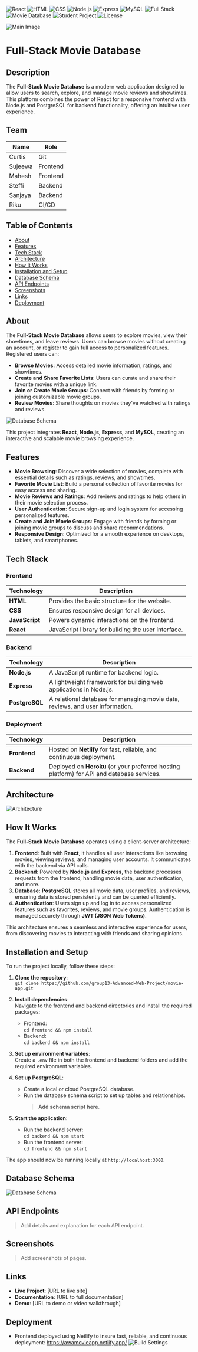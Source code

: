 ![React](https://img.shields.io/badge/Frontend-React-61DAFB)
![HTML](https://img.shields.io/badge/Markup-HTML-E34F26)
![CSS](https://img.shields.io/badge/Styles-CSS-1572B6)
![Node.js](https://img.shields.io/badge/Backend-Node.js-339933)
![Express](https://img.shields.io/badge/Framework-Express-000000)
![MySQL](https://img.shields.io/badge/Database-MySQL-4479A1)
![Full Stack](https://img.shields.io/badge/Full--Stack-Project-28a745)
![Movie Database](https://img.shields.io/badge/Category-Movie%20Database-yellow)
![Student Project](https://img.shields.io/badge/Project-Student%20Assignment-lightgrey)
![License](https://img.shields.io/badge/License-MIT-blue)

![Main Image](docs/assets/readme-main_img.png)

# Full-Stack Movie Database

## Description
The **Full-Stack Movie Database** is a modern web application designed to allow users to search, explore, and manage movie reviews and showtimes. This platform combines the power of React for a responsive frontend with Node.js and PostgreSQL for backend functionality, offering an intuitive user experience.

## Team

| Name      | Role        |
|-----------|-------------|
| Curtis    | Git         |
| Sujeewa   | Frontend    |
| Mahesh    | Frontend    |
| Steffi    | Backend     |
| Sanjaya   | Backend     |
| Riku      | CI/CD       |

## Table of Contents

- [About](#about)
- [Features](#features)
- [Tech Stack](#tech-stack)
- [Architecture](#architecture)
- [How It Works](#how-it-works)
- [Installation and Setup](#installation-and-setup)
- [Database Schema](#database-schema)
- [API Endpoints](#api-endpoints)
- [Screenshots](#screenshots)
- [Links](#links)
- [Deployment](#deployment)

## About



The **Full-Stack Movie Database** allows users to explore movies, view their showtimes, and leave reviews. Users can browse movies without creating an account, or register to gain full access to personalized features. Registered users can:

- **Browse Movies**: Access detailed movie information, ratings, and showtimes.
- **Create and Share Favorite Lists**: Users can curate and share their favorite movies with a unique link.
- **Join or Create Movie Groups**: Connect with friends by forming or joining customizable movie groups.
- **Review Movies**: Share thoughts on movies they've watched with ratings and reviews.

 ![Database Schema](docs/wireframe/0-wireframe_overview.png)

This project integrates **React**, **Node.js**, **Express**, and **MySQL**, creating an interactive and scalable movie browsing experience.

## Features

- **Movie Browsing**: Discover a wide selection of movies, complete with essential details such as ratings, reviews, and showtimes.
- **Favorite Movie List**: Build a personal collection of favorite movies for easy access and sharing.
- **Movie Reviews and Ratings**: Add reviews and ratings to help others in their movie selection process.
- **User Authentication**: Secure sign-up and login system for accessing personalized features.
- **Create and Join Movie Groups**: Engage with friends by forming or joining movie groups to discuss and share recommendations.
- **Responsive Design**: Optimized for a smooth experience on desktops, tablets, and smartphones.

## Tech Stack

### Frontend

| Technology | Description |
|------------|-------------|
| **HTML**   | Provides the basic structure for the website. |
| **CSS**    | Ensures responsive design for all devices. |
| **JavaScript** | Powers dynamic interactions on the frontend. |
| **React**  | JavaScript library for building the user interface. |

### Backend

| Technology | Description |
|------------|-------------|
| **Node.js** | A JavaScript runtime for backend logic. |
| **Express** | A lightweight framework for building web applications in Node.js. |
| **PostgreSQL** | A relational database for managing movie data, reviews, and user information. |

### Deployment

| Technology | Description |
|------------|-------------|
| **Frontend** | Hosted on **Netlify** for fast, reliable, and continuous deployment. |
| **Backend**  | Deployed on **Heroku** (or your preferred hosting platform) for API and database services. |


## Architecture
![Architecture](docs/diagrams/architecture.jpg)

## How It Works



The **Full-Stack Movie Database** operates using a client-server architecture:

1. **Frontend**: Built with **React**, it handles all user interactions like browsing movies, viewing reviews, and managing user accounts. It communicates with the backend via API calls.
2. **Backend**: Powered by **Node.js** and **Express**, the backend processes requests from the frontend, handling movie data, user authentication, and more.
3. **Database**: **PostgreSQL** stores all movie data, user profiles, and reviews, ensuring data is stored persistently and can be queried efficiently.
4. **Authentication**: Users sign up and log in to access personalized features such as favorites, reviews, and movie groups. Authentication is managed securely through **JWT (JSON Web Tokens)**.

This architecture ensures a seamless and interactive experience for users, from discovering movies to interacting with friends and sharing opinions.

## Installation and Setup

To run the project locally, follow these steps:

1. **Clone the repository**:  
   `git clone https://github.com/group13-Advanced-Web-Project/movie-app.git`

2. **Install dependencies**:  
   Navigate to the frontend and backend directories and install the required packages:
   - Frontend:  
     `cd frontend && npm install`
   - Backend:  
     `cd backend && npm install`

3. **Set up environment variables**:  
   Create a `.env` file in both the frontend and backend folders and add the required environment variables.

4. **Set up PostgreSQL**:  
   - Create a local or cloud PostgreSQL database.
   - Run the database schema script to set up tables and relationships.
     > **Add schema script here**.

5. **Start the application**:
   - Run the backend server:  
     `cd backend && npm start`
   - Run the frontend server:  
     `cd frontend && npm start`

The app should now be running locally at `http://localhost:3000`.

## Database Schema

![Database Schema](docs/database/database-diagram.png)

## API Endpoints

> Add details and explanation for each API endpoint.

## Screenshots

> Add screenshots of pages.

## Links

- **Live Project**: [URL to live site]
- **Documentation**: [URL to full documentation]
- **Demo**: [URL to demo or video walkthrough]

## Deployment
- Frontend deployed using Netlify to insure fast, reliable, and continuous deployment: https://awamovieapp.netlify.app/
![Build Settings](docs/assets/buildsettings.png)
